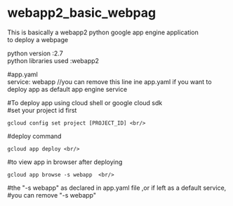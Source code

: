 # webapp2_basic_webpag
This is basically a webapp2 python google app engine application <br/>
to deploy a webpage <br/>

python version :2.7 <br/>
python libraries used :webapp2 <br/>


#app.yaml <br/>
service: webapp  //you can remove this line ine app.yaml if you want to deploy app as default app engine service <br/>


#To deploy app using cloud shell or google cloud sdk <br/>
#set your project id first <br/>
```
gcloud config set project [PROJECT_ID] <br/>
```
#deploy command <br/>
```
gcloud app deploy <br/>
```
#to view app in browser after deploying <br/>
```
gcloud app browse -s webapp  <br/>
```
#the "-s webapp" as declared in app.yaml file ,or if left as a default service, <br/>
#you can remove "-s webapp" <br/>
